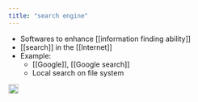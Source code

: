 ```yaml
---
title: "search engine"
---
```


- Softwares to enhance [[information finding ability]]
- [[search]] in the [[Internet]]
- Example:
    - [[Google]], [[Google search]]
    - Local search on file system

<img src='https://scrapbox.io/api/pages/nishio-en/en/icon' alt='en.icon' height="19.5"/>